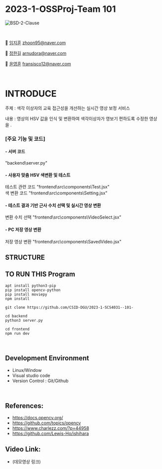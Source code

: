 # 2023-1-OSSProj-Team 101
<img alt="BSD-2-Clause" src ="https://img.shields.io/badge/BSD%202--Clause-license-lightgrey"> <img alt="" src ="https://img.shields.io/badge/OpenCV-library-brightgreen"> <img alt="" src ="https://img.shields.io/badge/Windows-OS-yellowgreen"> <img alt="" src ="https://img.shields.io/badge/IDE-VSCode-indianred"><br>

<br>

 🤖 [임지훈](https://github.com/MontaKr) zhoon95@naver.com
 
 👾 [정한길](https://github.com/arnudora) arnudora@naver.com
 
 👿 [윤영훈](https://github.com/yoon1217) fransisco12@naver.com 

<br>

# INTRODUCE
주제 : 색각 이상자의 교육 접근성을 개선하는 실시간 영상 보정 서비스

내용 : 영상의 HSV 값을 인식 및 변환하여 색각이상자가 영보기 편하도록 수정한 영상을 .

### [주요 기능 및 코드]

#### - 서버 코드
"backend\server.py"
#### - 사용자 맞춤 HSV 색변환 및 테스트
테스트 관련 코드 "frontend\src\components\Test.jsx"
<br>색 변환 코드     "frontend\src\components\Setting.jsx"
#### - 테스트 결과 기반 근사 수치 선택 및 실시간 영상 변환
변환 수치 선택   "frontend\src\components\VideoSelect.jsx"
#### - PC 저장 영상 변환
저장 영상 변환   "frontend\src\components\SavedVideo.jsx"

## STRUCTURE



## TO RUN THIS Program
```
apt install python3-pip
pip install opencv-python
pip install moviepy
npm install

git clone https://github.com/CSID-DGU/2023-1-SCS4031--101-

cd backend 
python3 server.py

cd frontend
npm run dev
```
<br>

## Development Environment
- Linux/Window
- Visual studio code
- Version Control : Git/Github

<br>

## References: 
- https://docs.opencv.org/
- https://github.com/topics/opencv
- https://www.charlezz.com/?p=44958
- https://github.com/Lewis-Ho/ishihara

## Video Link:
- (데모영상 링크)
